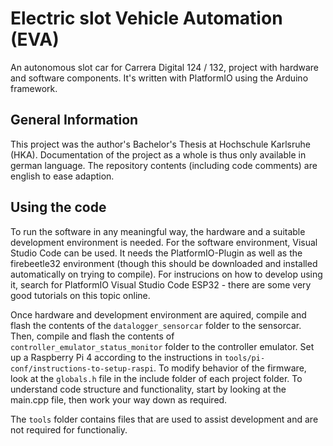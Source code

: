 # Electric slot Vehicle Automation (EVA)
An autonomous slot car for Carrera Digital 124 / 132, project with hardware and software components.
It's  written with PlatformIO using the Arduino framework.

## General Information
This project was the author's Bachelor's Thesis at Hochschule Karlsruhe (HKA).
Documentation of the project as a whole is thus only available in german language.
The repository contents (including code comments) are english to ease adaption.

## Using the code
To run the software in any meaningful way, the hardware and a suitable development environment is needed.
For the software environment, Visual Studio Code can be used.
It needs the PlatformIO-Plugin as well as the firebeetle32 environment (though this should be downloaded and installed automatically on trying to compile).
For instrucions on how to develop using it, search for PlatformIO Visual Studio Code ESP32 - there are some very good tutorials on this topic online.

Once hardware and development environment are aquired, compile and flash the contents of the ```datalogger_sensorcar``` folder to the sensorcar.
Then, compile and flash the contents of ```controller_emulator_status_monitor``` folder to the controller emulator.
Set up a Raspberry Pi 4 according to the instructions in ```tools/pi-conf/instructions-to-setup-raspi```.
To modify behavior of the firmware, look at the ```globals.h``` file in the include folder of each project folder.
To understand code structure and functionality, start by looking at the main.cpp file, then work your way down as required.

The ```tools``` folder contains files that are used to assist development and are not required for functionaliy.


